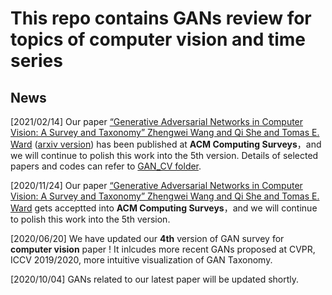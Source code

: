 This repo contains GANs review for topics of computer vision and time series
=======

## News 
[2021/02/14] Our paper [“Generative Adversarial Networks in Computer Vision: A Survey and Taxonomy” Zhengwei Wang and Qi She and Tomas E. Ward](https://dl.acm.org/doi/abs/10.1145/3439723) ([arxiv version](https://arxiv.org/pdf/1906.01529.pdf)) has been published at **ACM Computing Surveys**，and we will continue to polish this work into the 5th version. Details of selected papers and codes can refer to [GAN_CV folder](https://github.com/sheqi/GAN_Review/tree/master/GAN_CV).

[2020/11/24] Our paper [“Generative Adversarial Networks in Computer Vision: A Survey and Taxonomy” Zhengwei Wang and Qi She and Tomas E. Ward](https://arxiv.org/pdf/1906.01529.pdf) gets acceptted into **ACM Computing Surveys**，and we will continue to polish this work into the 5th version.

[2020/06/20] We have updated our **4th** version of GAN survey for **computer vision** paper ! It inlcudes more recent GANs proposed at CVPR, ICCV 2019/2020, more intuitive visualization of GAN Taxonomy.

[2020/10/04] GANs related to our latest paper will be updated shortly. 